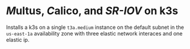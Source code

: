 # *M*ultus, *C*alico, and *SR-IOV* on k3s

Installs a k3s on a single `t3a.medium` instance on the default subnet in the `us-east-1a` availability zone with three elastic network interaces and one elastic ip.
